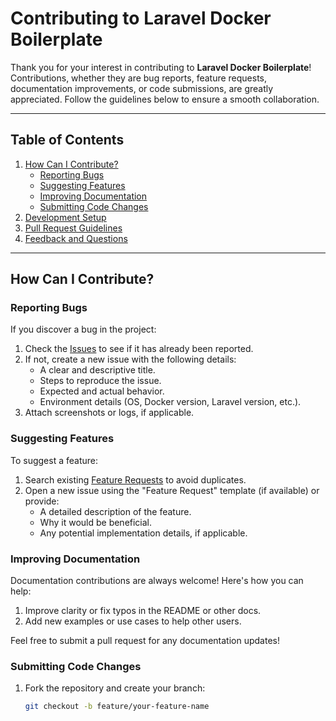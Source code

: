 # Contributing to Laravel Docker Boilerplate

Thank you for your interest in contributing to **Laravel Docker Boilerplate**! Contributions, whether they are bug reports, feature requests, documentation improvements, or code submissions, are greatly appreciated. Follow the guidelines below to ensure a smooth collaboration.

---

## Table of Contents
1. [How Can I Contribute?](#how-can-i-contribute)
   - [Reporting Bugs](#reporting-bugs)
   - [Suggesting Features](#suggesting-features)
   - [Improving Documentation](#improving-documentation)
   - [Submitting Code Changes](#submitting-code-changes)
3. [Development Setup](#development-setup)
4. [Pull Request Guidelines](#pull-request-guidelines)
5. [Feedback and Questions](#feedback-and-questions)

---

## How Can I Contribute?

### Reporting Bugs

If you discover a bug in the project:
1. Check the [Issues](https://github.com/ciphersweet/laravel-docker-boilerplate/issues) to see if it has already been reported.
2. If not, create a new issue with the following details:
   - A clear and descriptive title.
   - Steps to reproduce the issue.
   - Expected and actual behavior.
   - Environment details (OS, Docker version, Laravel version, etc.).
3. Attach screenshots or logs, if applicable.

### Suggesting Features

To suggest a feature:
1. Search existing [Feature Requests](https://github.com/ciphersweet/laravel-docker-boilerplate/issues) to avoid duplicates.
2. Open a new issue using the "Feature Request" template (if available) or provide:
   - A detailed description of the feature.
   - Why it would be beneficial.
   - Any potential implementation details, if applicable.

### Improving Documentation

Documentation contributions are always welcome! Here's how you can help:
1. Improve clarity or fix typos in the README or other docs.
2. Add new examples or use cases to help other users.

Feel free to submit a pull request for any documentation updates!

### Submitting Code Changes

1. Fork the repository and create your branch:
   ```bash
   git checkout -b feature/your-feature-name
